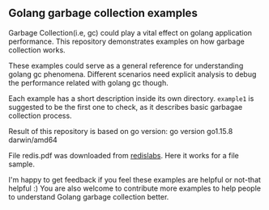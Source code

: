 ## Golang garbage collection examples

Garbage Collection(i.e, gc) could play a vital effect on golang application performance. This repository demonstrates examples on how garbage collection works.

These examples could serve as a general reference for understanding golang gc phenomena. Different scenarios need explicit analysis to debug the performance related with golang gc though.

Each example has a short description inside its own directory. `example1` is suggested to be the first one to check, as it describes basic garbagae collection process.

Result of this repository is based on go version: go version go1.15.8 darwin/amd64

File redis.pdf was downloaded from [redislabs](https://redislabs.com/). Here it works for a file sample.

I'm happy to get feedback if you feel these examples are helpful or not-that helpful :) You are also welcome to contribute more examples to help people to understand Golang garbage collection better.
